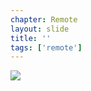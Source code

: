 ```yaml
---
chapter: Remote
layout: slide
title: ''
tags: ['remote']
---
```


<img class="diagram" src="assets/diagrams/git-network.png">